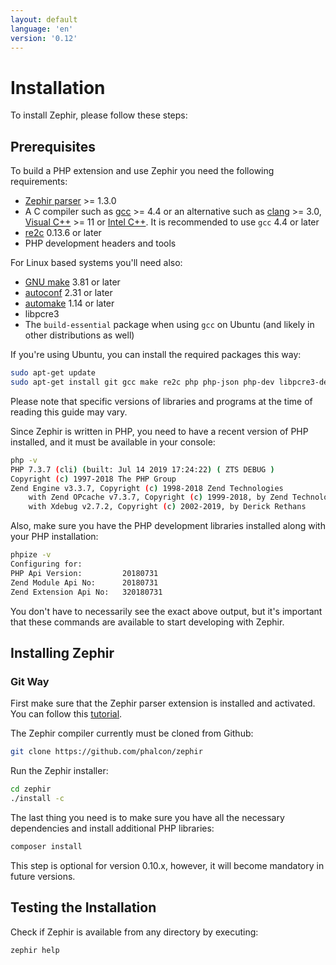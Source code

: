 ```yaml
---
layout: default
language: 'en'
version: '0.12'
---
```


# Installation

To install Zephir, please follow these steps:

<a name='prerequisites'></a>

## Prerequisites

To build a PHP extension and use Zephir you need the following requirements:

* [Zephir parser](https://github.com/phalcon/php-zephir-parser) >= 1.3.0
* A C compiler such as [gcc](https://gcc.gnu.org/) >= 4.4 or an alternative such as [clang](https://clang.llvm.org/) >= 3.0, [Visual C++](https://support.microsoft.com/en-us/help/2977003/the-latest-supported-visual-c-downloads) >= 11 or [Intel C++](https://software.intel.com/en-us/c-compilers). It is recommended to use `gcc` 4.4 or later
* [re2c](http://re2c.org/) 0.13.6 or later
* PHP development headers and tools

For Linux based systems you'll need also:

* [GNU make](https://www.gnu.org/software/make/) 3.81 or later
* [autoconf](https://www.gnu.org/software/autoconf/autoconf.html) 2.31 or later
* [automake](https://www.gnu.org/software/automake/) 1.14 or later
* libpcre3
* The `build-essential` package when using `gcc` on Ubuntu (and likely in other distributions as well)

If you're using Ubuntu, you can install the required packages this way:

```bash
sudo apt-get update
sudo apt-get install git gcc make re2c php php-json php-dev libpcre3-dev build-essential
```

Please note that specific versions of libraries and programs at the time of reading this guide may vary.

Since Zephir is written in PHP, you need to have a recent version of PHP installed, and it must be available in your console:

```bash
php -v
PHP 7.3.7 (cli) (built: Jul 14 2019 17:24:22) ( ZTS DEBUG )
Copyright (c) 1997-2018 The PHP Group
Zend Engine v3.3.7, Copyright (c) 1998-2018 Zend Technologies
    with Zend OPcache v7.3.7, Copyright (c) 1999-2018, by Zend Technologies
    with Xdebug v2.7.2, Copyright (c) 2002-2019, by Derick Rethans
```

Also, make sure you have the PHP development libraries installed along with your PHP installation:

```bash
phpize -v
Configuring for:
PHP Api Version:         20180731
Zend Module Api No:      20180731
Zend Extension Api No:   320180731
```

You don't have to necessarily see the exact above output, but it's important that these commands are available to start developing with Zephir.

<a name='installing-zephir'></a>

## Installing Zephir

<a name='git-way'></a>

### Git Way

First make sure that the Zephir parser extension is installed and activated. You can follow this [tutorial](https://github.com/phalcon/php-zephir-parser).

The Zephir compiler currently must be cloned from Github:

```bash
git clone https://github.com/phalcon/zephir
```

Run the Zephir installer:

```bash
cd zephir
./install -c
```

The last thing you need is to make sure you have all the necessary dependencies and install additional PHP libraries:

```bash
composer install
```

This step is optional for version 0.10.x, however, it will become mandatory in future versions.

<a name='testing-the-installation'></a>

## Testing the Installation

Check if Zephir is available from any directory by executing:

```bash
zephir help
```